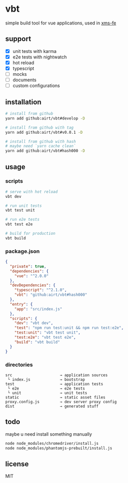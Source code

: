 # vbt

<!--[![Build Status][build-badge]][build-status]-->

simple build tool for vue applications,
used in [xms-fe](https://github.com/airt/xms-fe)

## support

- [x] unit tests with karma
- [x] e2e tests with nightwatch
- [x] hot reload
- [x] typescript
- [ ] mocks
- [ ] documents
- [ ] custom configurations

## installation

```sh
# install from github
yarn add github:airt/vbt#develop -D

# install from github with tag
yarn add github:airt/vbt#v0.0.1 -D

# install from github with hash
# maybe need `yarn cache clean`
yarn add github:airt/vbt#hash000 -D
```

## usage

### scripts

```sh
# serve with hot reload
vbt dev

# run unit tests
vbt test unit

# run e2e tests
vbt test e2e

# build for production
vbt build
```

### package.json

```json
{
  "private": true,
  "dependencies": {
    "vue": "^2.0.0"
  },
  "devDependencies": {
    "typescript": "^2.1.0",
    "vbt": "github:airt/vbt#hash000"
  },
  "entry": {
    "app": "src/index.js"
  },
  "scripts": {
    "dev": "vbt dev",
    "test": "npm run test:unit && npm run test:e2e",
    "test:unit": "vbt test unit",
    "test:e2e": "vbt test e2e",
    "build": "vbt build"
  }
}
```

### directories

```
src                     → application sources
 └ index.js             → bootstrap
test                    → application tests
 └ e2e                  → e2e tests
 └ unit                 → unit tests
static                  → static asset files
proxy.config.js         → dev server proxy config
dist                    → generated stuff
```

## todo

maybe u need install something manually

```sh
node node_modules/chromedriver/install.js
node node_modules/phantomjs-prebuilt/install.js
```

## license

MIT

[build-badge]: https://img.shields.io/travis/airt/vbt/develop.svg
[build-status]: https://travis-ci.org/airt/vbt
